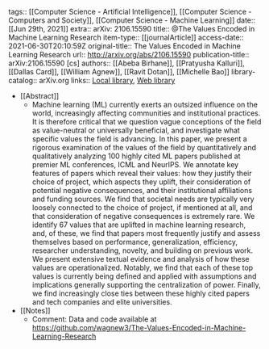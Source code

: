 tags:: [[Computer Science - Artificial Intelligence]], [[Computer Science - Computers and Society]], [[Computer Science - Machine Learning]]
date:: [[Jun 29th, 2021]]
extra:: arXiv: 2106.15590
title:: @The Values Encoded in Machine Learning Research
item-type:: [[journalArticle]]
access-date:: 2021-06-30T20:10:59Z
original-title:: The Values Encoded in Machine Learning Research
url:: http://arxiv.org/abs/2106.15590
publication-title:: arXiv:2106.15590 [cs]
authors:: [[Abeba Birhane]], [[Pratyusha Kalluri]], [[Dallas Card]], [[William Agnew]], [[Ravit Dotan]], [[Michelle Bao]]
library-catalog:: arXiv.org
links:: [Local library](zotero://select/groups/2386895/items/A6TMSZVE), [Web library](https://www.zotero.org/groups/2386895/items/A6TMSZVE)

- [[Abstract]]
	- Machine learning (ML) currently exerts an outsized influence on the world, increasingly affecting communities and institutional practices. It is therefore critical that we question vague conceptions of the field as value-neutral or universally beneficial, and investigate what specific values the field is advancing. In this paper, we present a rigorous examination of the values of the field by quantitatively and qualitatively analyzing 100 highly cited ML papers published at premier ML conferences, ICML and NeurIPS. We annotate key features of papers which reveal their values: how they justify their choice of project, which aspects they uplift, their consideration of potential negative consequences, and their institutional affiliations and funding sources. We find that societal needs are typically very loosely connected to the choice of project, if mentioned at all, and that consideration of negative consequences is extremely rare. We identify 67 values that are uplifted in machine learning research, and, of these, we find that papers most frequently justify and assess themselves based on performance, generalization, efficiency, researcher understanding, novelty, and building on previous work. We present extensive textual evidence and analysis of how these values are operationalized. Notably, we find that each of these top values is currently being defined and applied with assumptions and implications generally supporting the centralization of power. Finally, we find increasingly close ties between these highly cited papers and tech companies and elite universities.
- [[Notes]]
	- Comment: Data and code available at https://github.com/wagnew3/The-Values-Encoded-in-Machine-Learning-Research